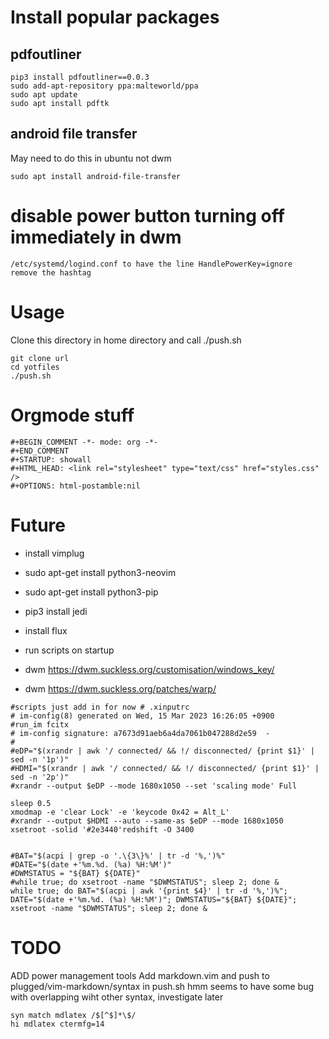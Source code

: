 # Install popular packages
## pdfoutliner
```
pip3 install pdfoutliner==0.0.3
sudo add-apt-repository ppa:malteworld/ppa
sudo apt update
sudo apt install pdftk
```
## android file transfer
May need to do this in ubuntu not dwm
```
sudo apt install android-file-transfer
```


# disable power button turning off immediately in dwm
```
/etc/systemd/logind.conf to have the line HandlePowerKey=ignore
remove the hashtag
```


# Usage
Clone this directory in home directory and call ./push.sh
```
git clone url
cd yotfiles
./push.sh
```

# Orgmode stuff
```
#+BEGIN_COMMENT -*- mode: org -*-
#+END_COMMENT
#+STARTUP: showall
#+HTML_HEAD: <link rel="stylesheet" type="text/css" href="styles.css" />
#+OPTIONS: html-postamble:nil
```

# Future
* install vimplug
* sudo apt-get install python3-neovim
* sudo apt-get install python3-pip
* pip3 install jedi
* install flux
* run scripts on startup

* dwm https://dwm.suckless.org/customisation/windows_key/
* dwm https://dwm.suckless.org/patches/warp/

```
#scripts just add in for now # .xinputrc
# im-config(8) generated on Wed, 15 Mar 2023 16:26:05 +0900
#run_im fcitx
# im-config signature: a7673d91aeb6a4da7061b047288d2e59  -
#
#eDP="$(xrandr | awk '/ connected/ && !/ disconnected/ {print $1}' |  sed -n '1p')"
#HDMI="$(xrandr | awk '/ connected/ && !/ disconnected/ {print $1}' |  sed -n '2p')"
#xrandr --output $eDP --mode 1680x1050 --set 'scaling mode' Full

sleep 0.5
xmodmap -e 'clear Lock' -e 'keycode 0x42 = Alt_L'
#xrandr --output $HDMI --auto --same-as $eDP --mode 1680x1050
xsetroot -solid '#2e3440'redshift -O 3400


#BAT="$(acpi | grep -o '.\{3\}%' | tr -d '%,')%"
#DATE="$(date +'%m.%d. (%a) %H:%M')"
#DWMSTATUS = "${BAT} ${DATE}"
#while true; do xsetroot -name "$DWMSTATUS"; sleep 2; done &
while true; do BAT="$(acpi | awk '{print $4}' | tr -d '%,')%"; DATE="$(date +'%m.%d. (%a) %H:%M')"; DWMSTATUS="${BAT} ${DATE}"; xsetroot -name "$DWMSTATUS"; sleep 2; done &
```

# TODO
ADD power management tools
Add markdown.vim and push to plugged/vim-markdown/syntax in push.sh
hmm seems to have some bug with overlapping wiht other syntax, investigate later
```
syn match mdlatex /$[^$]*\$/
hi mdlatex ctermfg=14  
```
